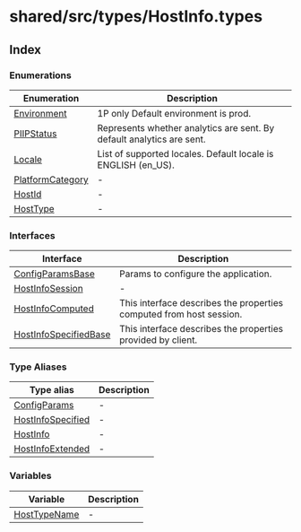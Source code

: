 # shared/src/types/HostInfo.types

## Index

### Enumerations

| Enumeration | Description |
| ------ | ------ |
| [Environment](../host-info-types/enumerations/environment.md) | 1P only Default environment is prod. |
| [PIIPStatus](../host-info-types/enumerations/piip-status.md) | Represents whether analytics are sent. By default analytics are sent. |
| [Locale](../host-info-types/enumerations/locale.md) | List of supported locales. Default locale is ENGLISH (en_US). |
| [PlatformCategory](../host-info-types/enumerations/platform-category.md) | - |
| [HostId](../host-info-types/enumerations/host-id.md) | - |
| [HostType](../host-info-types/enumerations/host-type.md) | - |

### Interfaces

| Interface | Description |
| ------ | ------ |
| [ConfigParamsBase](../host-info-types/interfaces/config-params-base.md) | Params to configure the application. |
| [HostInfoSession](../host-info-types/interfaces/host-info-session.md) | - |
| [HostInfoComputed](../host-info-types/interfaces/host-info-computed.md) | This interface describes the properties computed from host session. |
| [HostInfoSpecifiedBase](../host-info-types/interfaces/host-info-specified-base.md) | This interface describes the properties provided by client. |

### Type Aliases

| Type alias | Description |
| ------ | ------ |
| [ConfigParams](../host-info-types/type-aliases/config-params.md) | - |
| [HostInfoSpecified](../host-info-types/type-aliases/host-info-specified.md) | - |
| [HostInfo](../host-info-types/type-aliases/host-info.md) | - |
| [HostInfoExtended](../host-info-types/type-aliases/host-info-extended.md) | - |

### Variables

| Variable | Description |
| ------ | ------ |
| [HostTypeName](../host-info-types/variables/host-type-name.md) | - |
